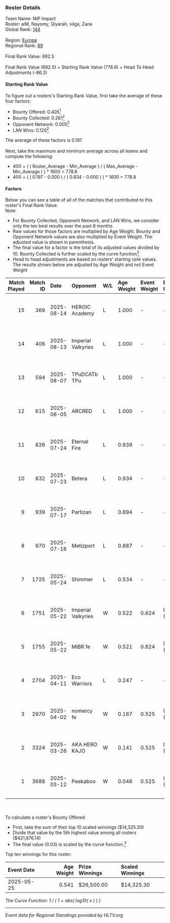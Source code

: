 ### Roster Details<br />
Team Name: NIP Impact<br />
Roster: aiM, Nayomy, Qiyarah, vilga, Zana<br />
Global Rank: [144](../../standings_global_2025_09_01.md)<br />
<br />
Region: [Europe]( ../../standings_europe_2025_09_01.md)<br />
Regional Rank: [89]( ../../standings_europe_2025_09_01.md)<br />
<br />
Final Rank Value:  692.5<br />
<br />
Final Rank Value (692.5) = Starting Rank Value (778.8) + Head To Head Adjustments (-86.3)<br />

#### Starting Rank Value<br />
To figure out a rosters's Starting Rank Value, first take the average of these four factors:<br />
- Bounty Offered: 0.405[<sup>1</sup>](#table2)
- Bounty Collected: 0.261[<sup>2</sup>](#table1)
- Opponent Network: 0.005[<sup>2</sup>](#table1)
- LAN Wins: 0.120[<sup>2</sup>](#table1)

The average of these factors is 0.197<br />
<br />
Next, take the maximum and minimum average across all teams and compute the following:<br />
- 400 + ( ( Roster_Average - Min_Average ) / ( Max_Average - Min_Average ) ) * 1600 = 778.8
- 400 + ( ( 0.197 - 0.000 ) / ( 0.834 - 0.000 ) ) * 1600 = 778.8


#### Factors<br />
Below you can see a table of all of the matches that contributed to this roster's Final Rank Value.<br />
Note:<br />

- For Bounty Collected, Opponent Network, and LAN Wins, we consider only the ten best results over the past 6 months.
- Raw values for those factors are multiplied by Age Weight. Bounty and Opponent Network values are also multiplied by Event Weight. The adjusted value is shown in parenthesis.
- The final value for a factor is the total of its adjusted values divided by 10. Bounty Collected is further scaled by the curve function[<sup>3</sup>](#curveFunction)
- Head to head adjustments are based on rosters' starting rank values. The results shown below are adjusted by Age Weight and not Event Weight
<span id="table1"></span><br />


| Match Played | Match ID | Date       | Opponent           | W/L | Age Weight | Event Weight | Bounty Collected | Opponent Network | LAN Wins  | H2H Adj. | Roster                               |
| -: | -: | :- | :- | :- | :- | :- | :- | :- | :- | -: | :- |
|           15 |      369 | 2025-08-14 | HEROIC Academy     | L   | 1.000      | -            | -                | -                | -         |   -15.48 | aiM, Nayomy, Qiyarah, vilga, Zana    |
|           14 |      406 | 2025-08-13 | Imperial Valkyries | L   | 1.000      | -            | -                | -                | -         |   -14.60 | aiM, Nayomy, Qiyarah, vilga, Zana    |
|           13 |      594 | 2025-08-07 | TPuDCATb TPu       | L   | 1.000      | -            | -                | -                | -         |   -10.74 | aiM, Nayomy, Qiyarah, vilga, Zana    |
|           12 |      615 | 2025-08-05 | ARCRED             | L   | 1.000      | -            | -                | -                | -         |    -9.36 | aiM, Nayomy, Qiyarah, vilga, Zana    |
|           11 |      826 | 2025-07-24 | Eternal Fire       | L   | 0.939      | -            | -                | -                | -         |   -11.89 | aiM, Nayomy, Qiyarah, vilga, Zana    |
|           10 |      832 | 2025-07-23 | Betera             | L   | 0.934      | -            | -                | -                | -         |    -9.98 | aiM, Nayomy, Qiyarah, vilga, Zana    |
|            9 |      939 | 2025-07-17 | Partizan           | L   | 0.894      | -            | -                | -                | -         |    -8.10 | aiM, Nayomy, Qiyarah, vilga, Zana    |
|            8 |      970 | 2025-07-16 | Metizport          | L   | 0.887      | -            | -                | -                | -         |    -8.79 | aiM, Nayomy, Qiyarah, vilga, Zana    |
|            7 |     1725 | 2025-05-24 | Shimmer            | L   | 0.534      | -            | -                | -                | -         |    -7.82 | aiM, Nayomy, Qiyarah, ramziiN, vilga |
|            6 |     1751 | 2025-05-22 | Imperial Valkyries | W   | 0.522      | 0.624        | 0.034 (0.011)    | 0.107 (0.035)    | 1 (0.522) |     7.84 | aiM, Nayomy, Qiyarah, ramziiN, vilga |
|            5 |     1755 | 2025-05-22 | MIBR fe            | W   | 0.521      | 0.624        | 0.010 (0.003)    | 0.024 (0.008)    | 1 (0.521) |     5.37 | aiM, Nayomy, Qiyarah, ramziiN, vilga |
|            4 |     2704 | 2025-04-11 | Eco Warriors       | L   | 0.247      | -            | -                | -                | -         |    -5.41 | aiM, Nayomy, Qiyarah, ramziiN, vilga |
|            3 |     2970 | 2025-04-02 | nomercy fe         | W   | 0.187      | 0.525        | 0.001 (0.000)    | 0.000 (0.000)    | 0 (0.000) |     1.07 | aiM, Nayomy, Qiyarah, ramziiN, vilga |
|            2 |     3324 | 2025-03-26 | AKA HERO KAJO      | W   | 0.141      | 0.525        | 0.001 (0.000)    | 0.065 (0.005)    | 0 (0.000) |     1.19 | aiM, Nayomy, Qiyarah, ramziiN, vilga |
|            1 |     3688 | 2025-03-12 | Peekaboo           | W   | 0.048      | 0.525        | 0.001 (0.000)    | 0.050 (0.001)    | 0 (0.000) |     0.36 | aiM, Nayomy, Qiyarah, ramziiN, vilga |

<br />
<span id="table2"></span><br />
To calculate a roster's Bounty Offered:<br />

- First, take the sum of their top 10 scaled winnings ($14,325.30)
- Divide that value by the 5th highest value among all rosters ($421,876.14)
- The final value (0.03) is scaled by the curve function.[<sup>3</sup>](#curveFunction)

Top ten winnings for this roster:<br />

| Event Date | Age Weight | Prize Winnings | Scaled Winnings |
| :- | -: | :- | :- |
| 2025-05-25 |      0.541 | $26,500.00     | $14,325.30      |


<span id="curveFunction"></span>_The Curve Function: 1 / ( 1 + abs( log10( x ) ) )_<br />

---
_Event data for Regional Standings provided by HLTV.org_<br />
